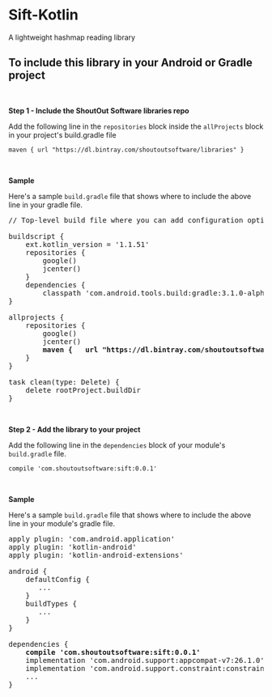 # Sift-Kotlin
A lightweight hashmap reading library
<br/>

## To include this library in your Android or Gradle project

<br/>

**Step 1 - Include the ShoutOut Software libraries repo**

Add the following line in the ```repositories``` block inside the ```allProjects``` block in your project's build.gradle file

```
maven { url "https://dl.bintray.com/shoutoutsoftware/libraries" }
```

<br/>


**Sample**

Here's a sample ```build.gradle``` file that shows where to include the above line in your gradle file. 

<pre>
// Top-level build file where you can add configuration options common to all sub-projects/modules.

buildscript {
    ext.kotlin_version = '1.1.51'
    repositories {
        google()
        jcenter()
    }
    dependencies {
        classpath 'com.android.tools.build:gradle:3.1.0-alpha02'
}

allprojects {
    repositories {
        google()
        jcenter()
        <b>maven {   url "https://dl.bintray.com/shoutoutsoftware/libraries" }</b>
    }
}

task clean(type: Delete) {
    delete rootProject.buildDir
}
</pre>

<br/>


**Step 2 - Add the library to your project**

Add the following line in the ```dependencies``` block of your module's ```build.gradle``` file.

```
compile 'com.shoutoutsoftware:sift:0.0.1'
```

<br/>


**Sample**

Here's a sample ```build.gradle``` file that shows where to include the above line in your module's gradle file. 

<pre>
apply plugin: 'com.android.application'
apply plugin: 'kotlin-android'
apply plugin: 'kotlin-android-extensions'

android {
    defaultConfig {
       ...
    }
    buildTypes {
       ...
    }
}

dependencies {
    <b>compile 'com.shoutoutsoftware:sift:0.0.1'</b>
    implementation 'com.android.support:appcompat-v7:26.1.0'
    implementation 'com.android.support.constraint:constraint-layout:1.0.2'
    ...
}
</pre>
